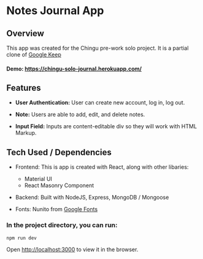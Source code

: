 # Notes Journal App

## Overview

This app was created for the Chingu pre-work solo project. It is a partial clone of [Google Keep](https://keep.google.com/)

#### Demo: https://chingu-solo-journal.herokuapp.com/

## Features

- **User Authentication:** User can create new account, log in, log out.

- **Note:** Users are able to add, edit, and delete notes.

- **Input Field:** Inputs are content-editable div so they will work with HTML Markup.

## Tech Used / Dependencies

- Frontend: This is app is created with React, along with other libaries:

  - Material UI
  - React Masonry Component

- Backend: Built with NodeJS, Express, MongoDB / Mongoose

- Fonts: Nunito from [Google Fonts](https://fonts.google.com/)

### In the project directory, you can run:

`npm run dev`

Open [http://localhost:3000](http://localhost:3000) to view it in the browser.
